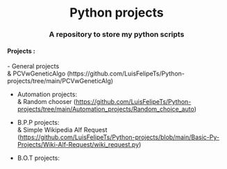 <h1 align='center'>Python projects</h1>
<h3 align='center'>A repository to store my python scripts</h3>
<h4>Projects :</h4> 
- General projects  <br />
& PCVwGeneticAlgo (https://github.com/LuisFelipeTs/Python-projects/tree/main/PCVwGeneticAlg) <br />

- Automation projects:  <br />
& Random chooser (https://github.com/LuisFelipeTs/Python-projects/tree/main/Automation_projects/Random_choice_auto)  <br />

- B.P.P projects:  <br />
& Simple Wikipedia Alf Request (https://github.com/LuisFelipeTs/Python-projects/blob/main/Basic-Py-Projects/Wiki-Alf-Request/wiki_request.py)<br />

- B.O.T projects:  <br />

